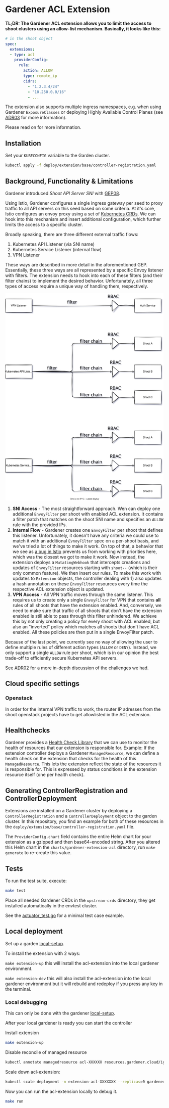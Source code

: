 # Gardener ACL Extension

**TL;DR: The Gardener ACL extension allows you to limit the access to shoot
clusters using an allow-list mechanism. Basically, it looks like this:**

```yaml
# in the shoot object
spec:
  extensions:
  - type: acl
    providerConfig:
      rule:
        action: ALLOW
        type: remote_ip
        cidrs:
          - "1.2.3.4/24"
          - "10.250.0.0/16"
          - ...
```

The extension also supports multiple ingress namespaces, e.g. when using
Gardener `ExposureClasses` or deploying Highly Available Control Planes (see
[ADR03](./docs/adr/03_multiple_istio_namespaces.md) for more information).

Please read on for more information.

## Installation

Set your `KUBECONFIG` variable to the Garden cluster.

```sh
kubectl apply -f deploy/extension/base/controller-registration.yaml
```

## Background, Functionality & Limitations

Gardener introduced *Shoot API Server SNI* with [GEP08](https://github.com/gardener/gardener/blob/master/docs/proposals/08-shoot-apiserver-via-sni.md).

Using Istio, Gardener configures a single ingress gateway per seed to proxy
traffic to all API servers on this seed based on some criteria. At it's core,
Istio configures an envoy proxy using a set of
[Kubernetes CRDs](https://istio.io/latest/docs/reference/config/networking/).
We can hook into this mechanism and insert additional configuration, which
further limits the access to a specific cluster.

Broadly speaking, there are three different external traffic flows:

1. Kubernetes API Listener (via SNI name)
1. Kubernetes Service Listener (internal flow)
1. VPN Listener

These ways are described in more detail in the aforementioned GEP. Essentially,
these three ways are all represented by a specific Envoy listener with filters.
The extension needs to hook into each of these filters (and their filter chains)
to implement the desired behavior. Unfortunately, all three types of access
require a unique way of handling them, respectively.

![Listener Overview](./docs/listener-overview.svg)

1. **SNI Access** - The most straightforward approach. Wen can deploy one
   additional `EnvoyFilter` per shoot with enabled ACL extension. It contains a
   filter patch that matches on the shoot SNI name and specifies an `ALLOW` rule
   with the provided IPs.
1. **Internal Flow** - Gardener creates one `EnvoyFilter` per shoot that defines
   this listener. Unfortunately, it doesn't have any criteria we could use to
   match it with an additional `EvnoyFilter` spec on a per-shoot basis, and
   we've tried a lot of things to make it work. On top of that, a behavior that
   we see as [a bug in Istio](https://github.com/istio/istio/issues/41536)
   prevents us from working with priorities here, which was the closest we got
   to make it work. Now instead, the extension deploys a `MutatingWebhook` that
   intercepts creations and updates of `EnvoyFilter` resources starting with
   `shoot--` (which is their only common feature). We then insert our
   rules. To make this work with updates to `Extension` objects, the controller
   dealing with 1) also updates a hash annotation on these `EnvoyFilter`
   resources every time the respective ACL extension object is updated.
1. **VPN Access** - All VPN traffic moves through the same listener. This
   requires us to create only a single `EnvoyFilter` for VPN that contains
   **all** rules of all shoots that have the extension enabled. And, conversely,
   we need to make sure that traffic of all shoots that don't have the
   extension enabled is still able to pass through this filter unhindered. We
   achieve this by not only creating a policy for every shoot with ACL enabled,
   but also an "inverted" policy which matches all shoots that don't have ACL
   enabled. All these policies are then put in a single EnvoyFilter patch.

Because of the last point, we currently see no way of allowing the user to
define multiple rules of different action types (`ALLOW` or `DENY`). Instead, we
only support a single `ALLOW` rule per shoot, which is in our opinion the best
trade-off to efficiently secure Kubernetes API servers.

See [ADR02](./docs/adr/02_envoyfilter_patching.md) for a more in-depth
discussion of the challenges we had.

## Cloud specific settings

### Openstack

In order for the internal VPN traffic to work, the router IP adresses from the
shoot openstack projects have to get allowlisted in the ACL extension.

## Healthchecks

Gardener provides a [Health Check Library](https://gardener.cloud/docs/gardener/extensions/healthcheck-library/)
that we can use to monitor the health of resources that our extension is
responsible for. Example: If the extension controller deploys a Gardener
`ManagedResource`, we can define a health check on the extension that checks for
the health of this `ManagedResource`. This lets the extension reflect the state
of the resources it is responsible for. This is expressed by status conditions
in the extension resource itself (one per health check).

## Generating ControllerRegistration and ControllerDeployment

Extensions are installed on a Gardener cluster by deploying a
`ControllerRegistration` and a `ControllerDeployment` object to the garden
cluster. In this repository, you find an example for both of these resources in
the `deploy/extension/base/controller-registration.yaml` file. 

The `ProviderConfig.chart` field contains the entire Helm chart for your
extension as a gzipped and then base64-encoded string. After you altered this
Helm chart in the `charts/gardener-extension-acl` directory, run `make generate` to
re-create this value. 

## Tests

To run the test suite, execute:

```bash
make test
```

Place all needed Gardener CRDs in the `upstream-crds` directory, they get
installed automatically in the envtest cluster.

See the [actuator_test.go](pkg/controller/actuator_test.go) for a minimal test
case example.

## Local deployment

Set up a garden [local-setup](https://github.com/gardener/gardener/blob/master/docs/deployment/getting_started_locally.md).

To install the extension with 2 ways:

`make extension-up` this will install the acl-extension into the local gardener environment.

`make extension-dev` this will also install the acl-extension into the local gardener environment but it will rebuild and redeploy if you press any key in the terminal.


### Local debugging

This can only be done with the gardener [local-setup](https://github.com/gardener/gardener/blob/master/docs/deployment/getting_started_locally.md).

After your local gardener is ready you can start the controller

Install extension
```bash
make extension-up
```

Disable reconcile of managed resource
```bash
kubectl annotate managedresource acl-XXXXXX resources.gardener.cloud/ignore="true"
```

Scale down acl-extension:
```bash
kubectl scale deployment -n extension-acl-XXXXXXX --replicas=0 gardener-extension-acl
```

Now you can run the acl-extension locally to debug it.

```bash
make run
```
